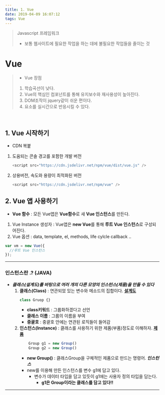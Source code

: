 ```yaml
---
title: 1. Vue
date: 2019-04-09 16:07:12
tags: Vue
---
```


> Javascript 프레임워크
>
> - 보통 웹사이트에 필요한 작업을 하는 데에 불필요한 작업들을 줄이는 것

# Vue

> - Vue 장점
>
> 1. 학습곡선이 낮다.
> 2. Vue의 핵심인 컴포넌트를 통해 유지보수와 재사용성이 높아진다.
> 3. DOM조작이 jquery같이 쉬운 편이다.
> 4. 요소를 실시간으로 반응시킬 수 있다.

<br/>

## 1. Vue 시작하기

- CDN 복붙

1. 도움되는 콘솔 경고를 포함한 개발 버전

   ```js
   <script src="https://cdn.jsdelivr.net/npm/vue/dist/vue.js" />
   ```

2. 상용버전, 속도와 용량이 최적화된 버전
   ```js
   <script src="https://cdn.jsdelivr.net/npm/vue" />
   ```

## 2. Vue 앱 사용하기

- **Vue 함수** : 모든 Vue앱은 **Vue함수**로 새 **Vue 인스턴스**를 만든다.

1. Vue Instance 생성자 : Vue앱은 **new Vue**를 통해 **루트 Vue 인스턴스**로 구성되어진다.
2. Vue 옵션 : data, template, el, methods, life cylcle callback ..

```js
var vm = new Vue({
  //루트 Vue 인스턴스
});
```

---

### 인스턴스란 .? (JAVA)

- **_클래스(설계도)를 바탕으로 여러 개의 다른 모양의 인스턴스(제품)을 만들 수 있다_**
  1. **클래스(Class)** : 연관되었 있는 변수와 메소드의 집합이다. **<u>설계도</u>**
     ```js
     class Gruop {}
     ```
     - **class키워드** : 그룹화하겠다고 선언
     - **클래스 이름** : 그룹의 이름을 부여
     - **중괄호** : 중괄호 안에는 연관된 로직들이 들어감
  2. **인스턴스(Instance)** : 클래스를 사용하기 위한 제품(부품)정도로 이해하자. **<u>제품</u>**
     ```js
         Group g1 = new Group()
         Group g2 = new Group()
     ```
     - **new Group()** : 클래스Group을 구체적인 제품으로 만드는 명령어. **_인스턴스_**
     - new를 이용해 만든 인스턴스를 변수 g1에 담고 있다.
       - 변수가 데이터 타입을 담고 있듯이 g1에는 사용자 정의 타입을 담는다.
         - **g1은 Group이라는 클래스를 담고 있다!!**

---
